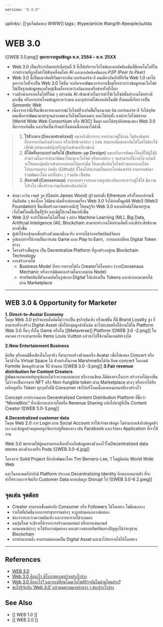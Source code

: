 ```yaml
---
version: "0.0.0"
---
```

uplinks:: [[จุดเริ่มต้นของ WWW]]
tags:: #type/article #lang/th #people/sutida 
# WEB 3.0
![[WEB 3.0.png]]
**ยุคกระจายศูนย์ข้อมูล** **พ.ศ. 2564 – พ.ศ. 25XX**
- Web 3.0 เป็นบริการอินเทอร์เน็ตรุ่นที่ 3 ซึ่งให้บริการเว็บไซต์และแอปพลิเคชันที่มีเทคโนโลยีในการทำงานที่ถูกตั้งค่าให้ขับเคลื่อนโดย *AI และแอปพลิเคชันแบบ P2P (Peer to Peer)*
- Web 3.0 นี้เป็นแนวคิดที่เริ่มมาจากทิม เบอร์เนอร์ส-ลี คนเดียวกันกับที่ริเริ่ม Web 1.0 เขาได้มองว่าเว็บที่จะเป็น Web 3.0 ได้นั้น จะเกิดจากพัฒนาการการเชื่อมโยงระหว่างข้อมูลบนเว็บไซต์ ให้เป็นฐานข้อมูลขนาดใหญ่เชื่อมโยงระหว่างกันแบบเครือข่ายทั่วทั้งโลก 
- รวมถึงนำเอาเทคโนโลยีใหม่ ๆ อย่างเช่น AI เข้ามาช่วยในการทำให้เว็บไซต์นั้นทำงานได้อย่างดีมากขึ้น หรือการถ่ายโอนข้อมูลระหว่างคน และอุปกรณ์ได้แบบอัตโนมัติ ทั้งหมดนี้เรียกว่าเป็น *Semantic Web* 
- เนื่องจากว่านี่เป็นเพียงการคาดการณ์เว็บไซต์ที่จะเกิดขึ้นในอนาคต ทิม เบอร์เนอร์ส-ลี จึงได้อุทิศตนเพื่อการพัฒนามาตรฐานสากลของเว็บไซต์โดยเฉพาะ และได้ก่อตั้ง องค์กรเว็บไซต์สากล (World Wide Web Consortium หรือ W3C) ขึ้นมา และได้สรุปลักษณะของ Web 3.0 ที่อาจจะเกิดขึ้น และเริ่มเป็นจริงแล้วในตอนนี้ออกมาได้ดังนี้
>1. **ไร้ตัวกลาง (Decentralized)** หมายถึงมีการกระจายอำนาจผู้ใช้งาน ไม่ต้องติดต่อสื่อสารหากันผ่านตัวกลาง หรือเซิร์ฟเวอร์ต่าง ๆ (เช่น สามารถติดต่อหากันได้โดยไม่ต้องใช้เซิร์ฟเวอร์ของเฟซบุ๊กหรือกูเกิลเข้ามาเกี่ยวข้อง)
> 2. **มีโค้ดที่ออกแบบร่วมกันได้ (Bottom-up Design)** หมายถึงการพัฒนาโค้ดที่ให้ผู้ใช้มีส่วนร่วมในการเข้ามาพัฒนาโค้ดของเว็บไซต์ หรือแอปต่าง ๆ จนสามารถใช้งานได้ แทนที่จะให้คนกลุ่มเดียวเข้ามาออกแบบโค้ดเท่านั้น ให้ลองนึกถึงเว็บไซต์ร่วมออกแบบโค้ดโปรแกรมอย่าง กิตฮับ (Github) ที่โค้ดโปรแกรมเป็นแบบโอเพ่นซอร์ส สามารถเข้ามาร่วมพัฒนาโค้ด แก้บั๊กต่าง ๆ ร่วมกัน เป็นต้น
> 3. **ฉันทามติ (Consensus)** สามารถตรวจสอบความถูกต้องกันเองระหว่างผู้ใช้ได้ มีความโปร่งใส เพื่อสร้างความเห็นพ้องต้องกันได้
- ต่อมา เกวิน เจมส์ วูด (Gavin James Wood) ผู้ร่วมก่อตั้ง Ethereum คริปโทเคอร์เรนซีอันดับต้น ๆ ของโลก ได้มีแนวคิดที่จะต่อยอดเรื่อง Web 3.0 จึงได้ก่อตั้งมูลนิธิ Web3 (Web3 Foundation) ขึ้นเพื่อสร้างความตระหนักรู้ ให้คนรู้จัก Web 3.0 และผลักดันให้มาตรฐานเว็บไซต์ใหม่นี้เป็นที่รู้จัก และมีผู้ใช้งานให้มากยิ่งขึ้น
- Web 3.0 จะทำให้เทคโนโลยีใหม่ ๆ อย่าง Machine Learning (ML), Big Data, Artificial Inteligence (AI), Blockchain สามารถทำงานได้อย่างเต็มที่ และมีประสิทธิภาพมากยิ่งขึ้น
- ผู้เข้าใช้จะเข้ามาเพื่อสร้างตัวตนเสมือนจริง หารายได้จากทรัพย์สินดิจิตอล 
- รูปแบบการใช้งานเป็นการเล่น Game แบบ Play to Earn,  การแลกเปลี่ยน Digital Token  ต่างๆ
- โครงสร้างพื้นฐาน  เป็น Decentralize Platform ที่ถูกสร้างอยู่บน Blockchain Technology 
- การสร้างรายได้
	-  Business Model ที่กระจายรายได้ถึง Creatorได้โดยตรง (จากConsensus Mechanic หรือการมีข้อตกลงร่วมในระบบผ่าน Node)
	-   ทำทรัพย์สินที่ตัวเองผลิตในรูปแบบ Digital ไปแปลงเป็น Tokens และนำออกมาขายได้ผ่าน Marketplace 

---

## WEB 3.0 & Opportunity for Marketer 

**1. Direct-to-Avatar Economy**  
ในยุค Web 3.0 ธุรกิจแบบดั้งเดิมไม่ว่าจะเป็น ธุรกิจบันเทิง หรือแฟชั่น ที่มี Brand Loyalty สูง ก็สามารถที่จะสร้าง Digital Asset เพื่อให้กลุ่มลูกค้าดั้งเดิม นำไปสะสมหรือใช้งานได้ใน Platform Web 3.0 อื่นๆ ทั้งใน Game หรือใน [[Metaverse]] Platform
![[WEB 3.0 -2.png]]
ในอนาคต เราจะสามารถซื้อ Items Louis Vuitton แล้วนำไปใช้งานในเกมส์ต่างๆได้

**2.New Entertainment Business** 

ศิลปิน หรือคนมีชื่อเสียงในโลกจริง ก็สามารถสร้างตัวตนหรือ Avatar เพื่อไปแสดง Concert หรือโชว์ตัวใน Virtual Space ได้ ตัวอย่างในภาพ Marshmelloได้จัด live concert ในเกมส์ Fortnite มีคนดูประมาณ 10 ล้านคน
![[WEB 3.0 -3.png]]
**3.Fair revenue distribution for Content Creators**  
ผู้พัฒนาคอนเทนท์ทุกรูปแบบไม่ว่าจะงานออกแบบ หรืองานเขียน ก็มีช่องทางในการ สร้างรายได้มากขึ้น ไม่ว่าจะเป็นการขาย NFT หรือ Non-fungible token ผ่าน Marketplace ต่างๆ หรือการได้รับเหรียญหรือ Token ทุกๆครั้งที่มี Consumer เข้าไปบริโภคเนื้อหาคอนเทนท์ที่เราสร้างไว้  
  
Concept การทำงานแบบ Decentralized Content Distribution Platform ที่ชื่อว่า “MovieBloc” ที่จะมีการแบ่งรายได้หรือ Revenue Sharing กลับไปหาผู้ที่เป็น Content Creator
![[WEB 3.0-3.png]]

**4.Decentralized customer data**  
ในยุค Web 2.0 การ Login ผ่าน Social Account ทำให้เจ้าของข้อมูล ไม่สามารถเข้าถึงข้อมูลตัวเอง และข้อมูลส่วนบุคคลถูกจัดการอยู่ที่คนกลาง เช่น Facebook และเจ้าของ Application ที่เราใช้งาน  
  
Web 3.0 พยายามให้ผู้คนสามารถเลือกที่จะเก็บข้อมูลของตัวเองไว้ในDecentralized data stores ของตัวเองหรือ Pods
![[WEB 3.0-4.jpg]]

โครงการ Solid Project ที่กำลังพัฒนาโดย Tim Berners-Lee, 1 ในผู้คิดค้น World Wide Web

และในอนาคตก็กำลังมี Platform ประเภท Decentralizing Identity อีกหลากหลายตัว ที่จะทำให้ระบบการจัดเก็บ Customer Data แบบเดิมถูก Disrupt ไป
![[WEB 3.0-6 2.jpeg]]

## จุดเด่น จุดด้อย
-   Creator สามารถเชื่อมต่อกับ Consumer หรือ Followers ได้โดยตรง ไม่มีคนกลาง
-   รายได้ที่เกิดขึ้นจากการทำธุรกรรมต่างๆ จะถูกผ่านคนกลางน้อยลง
-   ช่องว่างระหว่างความบันเทิง และการหารายได้จะลดลง
-   คนรุ่นใหม่ จะมีรายได้จากการสร้างคอนเทนท์ หรือการเล่นเกมส์
-   คอนเทนท์ต่างๆ จะได้รับการคุ้มครอง และตรวจสอบทรัพย์สินทางปัญญาได้ง่ายๆผ่าน Blockchain
-   การทำแบรนดิ้ง สามารถต่อยอดเป็น Digital Asset และนำไปหารายได้ได้โดยตรง
---

## References
- [WEB 3.0](https://webtthree.wordpress.com/2011/09/13/web-3-0/)
- [Web 3.0 คืออะไร มีโอกาสทางธุรกิจอย่างไรบ้าง](https://www.martechthai.com/technology/what-is-web-3-and-marketing/)
- [Web 3.0 คืออะไร? และจะเปลี่ยนโฉมเว็บไซต์ปัจจุบันในด้านไหนบ้าง?](https://zipmex.com/th/learn/what-is-web-3-0/)
- [พาไปรู้จักกับ ‘Web 3.0’ แล้วคนธรรมดาอย่างเรา ๆ ต้องรู้อะไรบ้าง](https://www.beartai.com/article/tech-article/914953)

## See Also
- [[ WEB 1.0 ]]
- [[ WEB 2.0 ]]
